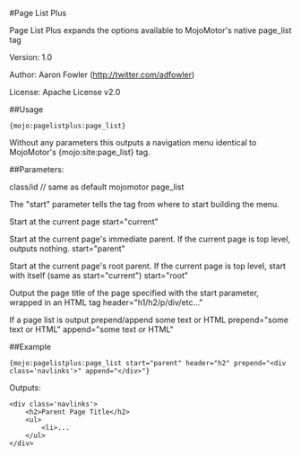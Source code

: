 #Page List Plus

Page List Plus expands the options available to MojoMotor's native page_list tag

Version: 1.0

Author: Aaron Fowler (http://twitter.com/adfowler)

License: Apache License v2.0


##Usage

	{mojo:pagelistplus:page_list}

Without any parameters this outputs a navigation menu identical to MojoMotor's {mojo:site:page_list} tag.


##Parameters:

class/id // same as default mojomotor page_list

The "start" parameter tells the tag from where to start building the menu.

Start at the current page
	start="current"


Start at the current page's immediate parent. If the current page is top level, outputs nothing.
	start="parent"


Start at the current page's root parent. If the current page is top level, start with itself (same as start="current")
	start="root"


Output the page title of the page specified with the start parameter, wrapped in an HTML tag
	header="h1/h2/p/div/etc..."


If a page list is output prepend/append some text or HTML
	prepend="some text or HTML"
	append="some text or HTML"


##Example

	{mojo:pagelistplus:page_list start="parent" header="h2" prepend="<div class='navlinks'>" append="</div>"}

Outputs:

	<div class='navlinks'>
		<h2>Parent Page Title</h2>
		<ul>
			<li>...
		</ul>
	</div>